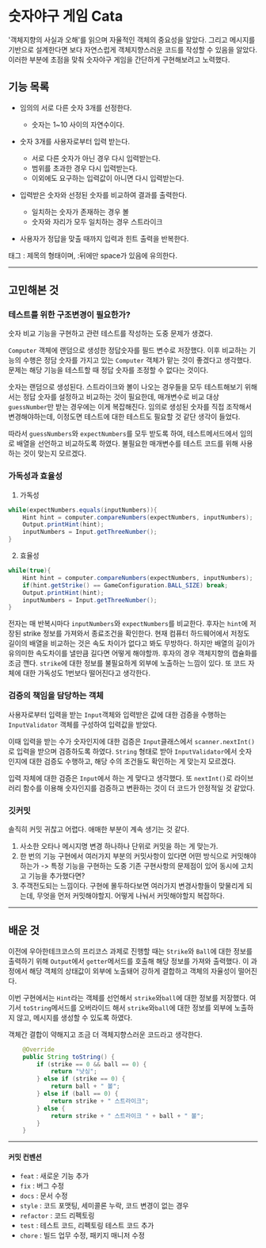 # 숫자야구 게임 Cata

'객체지향의 사실과 오해'를 읽으며 자율적인 객체의 중요성을 알았다.
그리고 메시지를 기반으로 설계한다면 보다 자연스럽게 객체지향스러운 코드를 작성할 수 있음을 알았다. 이러한 부분에 초점을 맞춰 숫자야구 게임을 간단하게 구현해보려고 노력했다.

## 기능 목록
* 임의의 서로 다른 숫자 3개를 선정한다.
  * 숫자는 1~10 사이의 자연수이다.


* 숫자 3개를 사용자로부터 입력 받는다.
  * 서로 다른 숫자가 아닌 경우 다시 입력받는다.
  * 범위를 초과한 경우 다시 입력받는다.
  * 이외에도 요구하는 입력값이 아니면 다시 입력받는다.
  


* 입력받은 숫자와 선정된 숫자를 비교하여 결과를 출력한다.
  * 일치하는 숫자가 존재하는 경우 볼
  * 숫자와 자리가 모두 일치하는 경우 스트라이크


* 사용자가 정답을 맞출 때까지 입력과 힌트 출력을 반복한다.

태그 : 제목의 형태이며, :뒤에만 space가 있음에 유의한다.

---
## 고민해본 것
### 테스트를 위한 구조변경이 필요한가?
숫자 비교 기능을 구현하고 관련 테스트를 작성하는 도중 문제가 생겼다.

`Computer` 객체에 랜덤으로 생성한 정답숫자를 필드 변수로 저장했다. 이후 비교하는 기능의 수행은 정담 숫자를 가지고 있는 `Computer` 객체가 맡는 것이 좋겠다고 생각했다. 문제는 해당 기능을 테스트할 때 정답 숫자를 조정할 수 없다는 것이다.

숫자는 랜덤으로 생성된다. 스트라이크와 볼이 나오는 경우들을 모두 테스트해보기 위해서는 정답 숫자를 설정하고 비교하는 것이 필요한데, 매개변수로 비교 대상 `guessNumber`만 받는 경우에는 이게 복잡해진다.
임의로 생성된 숫자를 직접 조작해서 변경해야하는데, 이정도면 테스트에 대한 테스트도 필요할 것 같단 생각이 들었다.

따라서 `guessNumbers`와 `expectNumbers`를 모두 받도록 하여, 테스트메서드에서 임의로 배열을 선언하고 비교하도록 하였다. 불필요한 매개변수를 테스트 코드를 위해 사용하는 것이 맞는지 모르겠다.

### 가독성과 효율성
1. 가독성
```java
while(expectNumbers.equals(inputNumbers)){
    Hint hint = computer.compareNumbers(expectNumbers, inputNumbers);
    Output.printHint(hint);
    inputNumbers = Input.getThreeNumber();
}
```
2. 효율성
```java
while(true){
    Hint hint = computer.compareNumbers(expectNumbers, inputNumbers);
    if(hint.getStrike() == GameConfiguration.BALL_SIZE) break;
    Output.printHint(hint);
    inputNumbers = Input.getThreeNumber();
}
```
전자는 매 반복시마다 `inputNumbers`와 `expectNumbers`를 비교한다. 후자는 `hint`에 저장된 strike 정보를 가져와서 종료조건을 확인한다.
현재 컴퓨터 하드웨어에서 저정도 길이의 배열을 비교하는 것은 속도 차이가 없다고 봐도 무방하다. 하지만 배열의 길이가 유의미한 속도차이를 낼만큼 길다면 어떻게 해야할까. 후자의 경우 객체지향의 캡슐화를 조금 깬다. `strike`에 대한 정보를 불필요하게 외부에 노출하는 느낌이 있다. 또 코드 자체에 대한 가독성도 1번보다 떨어진다고 생각한다.

### 검증의 책임을 담당하는 객체
사용자로부터 입력을 받는 `Input`객체와 입력받은 값에 대한 검증을 수행하는 `InputValidator` 객체를 구성하여 입력값을 받았다.

이때 입력을 받는 수가 숫자인지에 대한 검증은 `Input`클래스에서 `scanner.nextInt()`로 입력을 받으며 검증하도록 하였다. 
`String` 형태로 받아 `InputValidator`에서 숫자인지에 대한 검증도 수행하고, 해당 수의 조건들도 확인하는 게 맞는지 모르겠다.

입력 자체에 대한 검증은 `Input`에서 하는 게 맞다고 생각했다. 또 `nextInt()`로 라이브러리 함수를 이용해 숫자인지를 검증하고 변환하는 것이 더 코드가 안정적일 것 같았다.


### 깃커밋
솔직히 커밋 귀찮고 어렵다. 애매한 부분이 계속 생기는 것 같다. 

1. 사소한 오타나 메시지명 변경 하나하나 단위로 커밋을 하는 게 맞는가.
2. 한 번의 기능 구현에서 여러가지 부분의 커밋사항이 있다면 어떤 방식으로 커밋해야하는가
-> 특정 기능을 구현하는 도중 기존 구현사항의 문제점이 있어 동시에 고치고 기능을 추가했다면?
3. 주객전도되는 느낌이다. 구현에 몰두하다보면 여러가지 변경사항들이 맞물리게 되는데, 무엇을 먼저 커밋해야할지. 어떻게 나눠서 커밋해야할지 복잡하다.

---

## 배운 것
이전에 우아한테크코스의 프리코스 과제로 진행할 때는 `Strike`와 `Ball`에 대한 정보를 출력하기 위해 `Output`에서 `getter`메서드를 호출해 해당 정보를 가져와 출력했다.
이 과정에서 해당 객체의 상태값이 외부에 노출돼어 강하게 결합하고 객체의 자율성이 떨어진다. 

이번 구현에서는 `Hint`라는 객체를 선언해서 `strike`와`ball`에 대한 정보를 저장했다. 여기서 `toString`메서드를 오버라이드 해서 `strike`와`ball`에 대한 정보를 외부에 노출하지 않고, 메시지를 생성할 수 있도록 하였다.

객체간 결합이 약해지고 조금 더 객체지향스러운 코드라고 생각한다.
```java
    @Override
    public String toString() {
        if (strike == 0 && ball == 0) {
            return "낫싱";
        } else if (strike == 0) {
            return ball + " 볼";
        } else if (ball == 0) {
            return strike + " 스트라이크";
        } else {
            return strike + " 스트라이크 " + ball + " 볼";
        }
    }
```

---
#### 커밋 컨벤션

* `feat` : 새로운 기능 추가
* `fix` : 버그 수정
* `docs` : 문서 수정
* `style` : 코드 포맷팅, 세미콜론 누락, 코드 변경이 없는 경우
* `refactor` : 코드 리펙토링
* `test` : 테스트 코드, 리펙토링 테스트 코드 추가
* `chore` : 빌드 업무 수정, 패키지 매니저 수정
